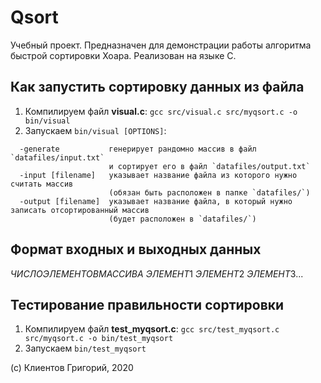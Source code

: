 # Qsort

Учебный проект. Предназначен для демонстрации работы алгоритма быстрой сортировки Хоара. Реализован на языке C.

## Как запустить сортировку данных из файла

1. Компилируем файл **visual.c**: `gcc src/visual.c src/myqsort.c -o bin/visual`
2. Запускаем `bin/visual [OPTIONS]`: 
```
  -generate           генерирует рандомно массив в файл `datafiles/input.txt`
                      и сортирует его в файл `datafiles/output.txt`
  -input [filename]   указывает название файла из которого нужно считать массив
                      (обязан быть расположен в папке `datafiles/`)
  -output [filename]  указывает название файла, в который нужно записать отсортированный массив
                      (будет расположен в `datafiles/`)
```

## Формат входных и выходных данных

$ЧИСЛО ЭЛЕМЕНТОВ МАССИВА$ $ЭЛЕМЕНТ 1$ $ЭЛЕМЕНТ 2$ $ЭЛЕМЕНТ 3$...

## Тестирование правильности сортировки

1. Компилируем файл **test_myqsort.c**: `gcc src/test_myqsort.c src/myqsort.c -o bin/test_myqsort`
2. Запускаем `bin/test_myqsort`



(c) Клиентов Григорий, 2020
